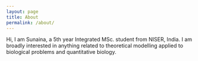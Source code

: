 ```yaml
---
layout: page
title: About
permalink: /about/
---
```


Hi, I am Sunaina, a 5th year Integrated MSc. student from NISER, India. I am broadly interested in anything related to theoretical modelling applied to biological problems and quantitative biology.  
